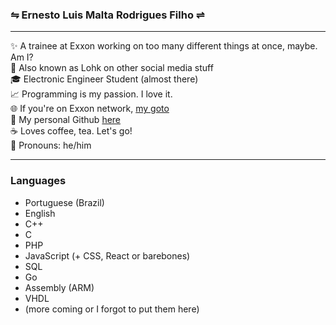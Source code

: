 ### ⇋ Ernesto Luis Malta Rodrigues Filho ⇌

<hr />

✨ A trainee at Exxon working on too many different things at once, maybe. Am I?<br/>
📌 Also known as Lohk on other social media stuff<br/>
🎓 Electronic Engineer Student (almost there)<br/>
📈 Programming is my passion. I love it.<br/>
🌐 If you're on Exxon network, [my goto](http://goto/efilho)<br/>
💠 My personal Github [here](https://github.com/Lohkdesgds)<br/>
☕ Loves coffee, tea. Let's go!<br/>
🔘 Pronouns: he/him<br/>

<hr />

### Languages

- Portuguese (Brazil)
- English
- C++
- C
- PHP
- JavaScript (+ CSS, React or barebones)
- SQL
- Go
- Assembly (ARM)
- VHDL
- (more coming or I forgot to put them here)


<!--
**ErnestoLFilho/ErnestoLFilho** is a ✨ _special_ ✨ repository because its `README.md` (this file) appears on your GitHub profile.

Here are some ideas to get you started:

- 🔭 I’m currently working on ...
- 🌱 I’m currently learning ...
- 👯 I’m looking to collaborate on ...
- 🤔 I’m looking for help with ...
- 💬 Ask me about ...
- 📫 How to reach me: ...
- 😄 Pronouns: ...
- ⚡ Fun fact: ...
-->
